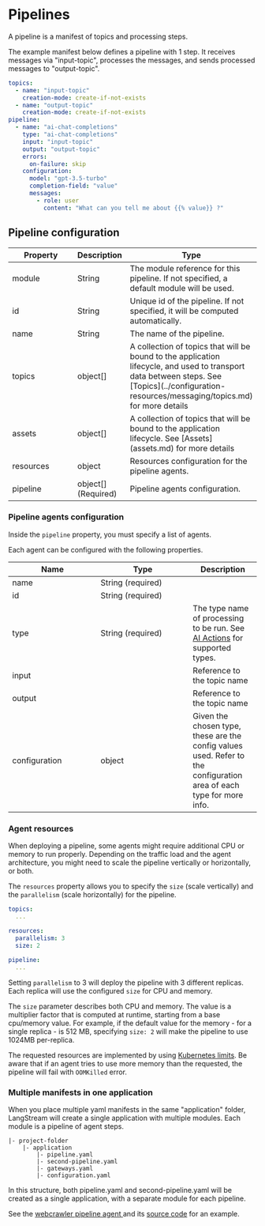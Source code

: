 # Pipelines

A pipeline is a manifest of topics and processing steps.

The example manifest below defines a pipeline with 1 step. It receives messages via "input-topic", processes the messages, and sends processed messages to "output-topic".

```yaml
topics:
  - name: "input-topic"
    creation-mode: create-if-not-exists
  - name: "output-topic"
    creation-mode: create-if-not-exists
pipeline:
  - name: "ai-chat-completions"
    type: "ai-chat-completions"
    input: "input-topic"
    output: "output-topic"
    errors:
      on-failure: skip
    configuration:
      model: "gpt-3.5-turbo"
      completion-field: "value"
      messages:
        - role: user
          content: "What can you tell me about {{% value}} ?"
```

## Pipeline configuration

<table><thead><tr><th width="163">Property</th><th>Description</th><th>Type</th></tr></thead><tbody><tr><td>module</td><td>String</td><td>The module reference for this pipeline. If not specified, a default module will be used.</td></tr><tr><td>id</td><td>String</td><td>Unique id of the pipeline. If not specified, it will be computed automatically.</td></tr><tr><td>name</td><td>String</td><td>The name of the pipeline.</td></tr><tr><td>topics</td><td>object[]</td><td>A collection of topics that will be bound to the application lifecycle, and used to transport data between steps. See [Topics](../configuration-resources/messaging/topics.md) for more details</td></tr><tr><td>assets</td><td>object[]</td><td>A collection of topics that will be bound to the application lifecycle. See [Assets](assets.md) for more details</td></tr><tr><td>resources</td><td>object</td><td>Resources configuration for the pipeline agents.</td></tr><tr><td>pipeline</td><td>object[] (Required)</td><td>Pipeline agents configuration.</td></tr></tbody></table>

### Pipeline agents configuration

Inside the `pipeline` property, you must specify a list of agents.

Each agent can be configured with the following properties.

<table><thead><tr><th width="163.33333333333331">Name</th><th width="171">Type</th><th>Description</th></tr></thead><tbody><tr><td>name</td><td>String (required)</td><td></td></tr><tr><td>id</td><td>String (required)</td><td></td></tr><tr><td>type</td><td>String (required)</td><td>The type name of processing to be run. See <a href="../pipeline-agents/ai-actions/">AI Actions</a> for supported types.</td></tr><tr><td>input</td><td><br></td><td>Reference to the topic name</td></tr><tr><td>output</td><td><br></td><td>Reference to the topic name</td></tr><tr><td>configuration</td><td>object</td><td>Given the chosen type, these are the config values used. Refer to the configuration area of each type for more info.</td></tr></tbody></table>

### Agent resources



When deploying a pipeline, some agents might require additional CPU or memory to run properly. Depending on the traffic load and the agent architecture, you might need to scale the pipeline vertically or horizontally, or both.

The `resources` property allows you to specify the `size` (scale vertically) and the `parallelism` (scale horizontally) for the pipeline.

```yaml
topics:
  ...

resources:
  parallelism: 3
  size: 2
  
pipeline:
  ...
```

Setting `parallelism` to 3 will deploy the pipeline with 3 different replicas. Each replica will use the configured `size` for CPU and memory.

The `size` parameter describes both CPU and memory. The value is a multiplier factor that is computed at runtime, starting from a base cpu/memory value. For example, if the default value for the memory - for a single replica - is 512 MB, specifying `size: 2` will make the pipeline to use 1024MB per-replica.

The requested resources are implemented by using [Kubernetes limits](https://kubernetes.io/docs/tasks/configure-pod-container/assign-cpu-resource/). Be aware that if an agent tries to use more memory than the requested, the pipeline will fail with `OOMKilled` error.

### Multiple manifests in one application

When you place multiple yaml manifests in the same "application" folder, LangStream will create a single application with multiple modules. Each module is a pipeline of agent steps.

```
|- project-folder
    |- application
        |- pipeline.yaml
        |- second-pipeline.yaml
        |- gateways.yaml
        |- configuration.yaml
```

In this structure, both pipeline.yaml and second-pipeline.yaml will be created as a single application, with a separate module for each pipeline.

See the [webcrawler pipeline agent ](../pipeline-agents/input-and-output/webcrawler-source.md)and its [source code](https://github.com/LangStream/langstream/tree/main/examples/applications/webcrawler-source) for an example.
